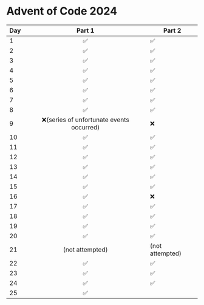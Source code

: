 # Advent of Code 2024

| Day |                  Part 1                  | Part 2          | 
|:----|:----------------------------------------:|-----------------| 
| 1   |                    ✅                     | ✅               | 
| 2   |                    ✅                     | ✅               | 
| 3   |                    ✅                     | ✅               | 
| 4   |                    ✅                     | ✅               | 
| 5   |                    ✅                     | ✅               | 
| 6   |                    ✅                     | ✅               | 
| 7   |                    ✅                     | ✅               | 
| 8   |                    ✅                     | ✅               | 
| 9   | ❌(series of unfortunate events occurred) | ❌               | 
| 10  |                    ✅                     | ✅               | 
| 11  |                    ✅                     | ✅               | 
| 12  |                    ✅                     | ✅               | 
| 13  |                    ✅                     | ✅               | 
| 14  |                    ✅                     | ✅               | 
| 15  |                    ✅                     | ✅               |
| 16  |                    ✅                     | ❌               |
| 17  |                    ✅                     | ✅               |
| 18  |                    ✅                     | ✅               |
| 19  |                    ✅                     | ✅               |
| 20  |                    ✅                     | ✅               |
| 21  |             (not attempted)              | (not attempted) |
| 22  |                    ✅                     | ✅               |
| 23  |                    ✅                     | ✅               |
| 24  |                    ✅                     | ✅               |
| 25  |                    ✅                     |                 |